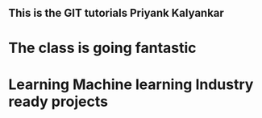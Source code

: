 ## This is the GIT tutorials Priyank Kalyankar
# The class is going fantastic
# Learning Machine learning Industry ready projects